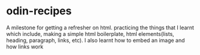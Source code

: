# odin-recipes

A milestone for getting a refresher on html. practicing the things that I learnt which include, making a simple html boilerplate, html elements(lists, heading, paragraph, links, etc). I also learnt how to embed an image and how links work